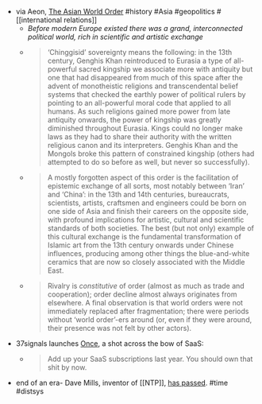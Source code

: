 - via Aeon, [The Asian World Order](https://aeon.co/essays/the-first-world-orders-were-not-european-they-came-from-asia) #history #Asia #geopolitics #[[international relations]]
	- *Before modern Europe existed there was a grand, interconnected political world, rich in scientific and artistic exchange*
	- > ‘Chinggisid’ sovereignty means the following: in the 13th century, Genghis Khan reintroduced to Eurasia a type of all-powerful sacred kingship we associate more with antiquity but one that had disappeared from much of this space after the advent of monotheistic religions and transcendental belief systems that checked the earthly power of political rulers by pointing to an all-powerful moral code that applied to all humans. As such religions gained more power from late antiquity onwards, the power of kingship was greatly diminished throughout Eurasia. Kings could no longer make laws as they had to share their authority with the written religious canon and its interpreters. Genghis Khan and the Mongols broke this pattern of constrained kingship (others had attempted to do so before as well, but never so successfully).
	- > A mostly forgotten aspect of this order is the facilitation of epistemic exchange of all sorts, most notably between ‘Iran’ and ‘China’: in the 13th and 14th centuries, bureaucrats, scientists, artists, craftsmen and engineers could be born on one side of Asia and finish their careers on the opposite side, with profound implications for artistic, cultural and scientific standards of both societies. The best (but not only) example of this cultural exchange is the fundamental transformation of Islamic art from the 13th century onwards under Chinese influences, producing among other things the blue-and-white ceramics that are now so closely associated with the Middle East.
	- > Rivalry is *constitutive* of order (almost as much as trade and cooperation); order decline almost always originates from elsewhere. A final observation is that world orders were not immediately replaced after fragmentation; there were periods without ‘world order’-ers around (or, even if they were around, their presence was not felt by other actors).
- 37signals launches [Once](https://once.com/), a shot across the bow of SaaS:
	- > Add up your SaaS subscriptions last year. You should own that shit by now.
- end of an era- Dave Mills, inventor of [[NTP]], [has passed](https://arstechnica.com/gadgets/2024/01/inventor-of-ntp-protocol-that-keeps-time-on-billions-of-devices-dies-at-age-85/). #time #distsys